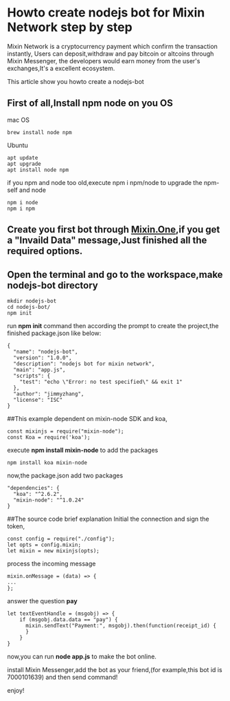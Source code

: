 # Howto create nodejs bot for Mixin Network step by step
Mixin Network is a cryptocurrency payment which confirm the transaction instantly,  Users can deposit,withdraw and pay bitcoin or altcoins through Mixin Messenger,
the developers would earn money from the user's exchanges,It's a excellent ecosystem.

This article show you howto create a nodejs-bot

## First of all,Install npm node on you OS
mac OS
```
brew install node npm
```

Ubuntu
```
apt update
apt upgrade
apt install node npm
```
if you npm and node too old,execute npm i npm/node to upgrade the npm-self and node
```
npm i node
npm i npm
```

## Create you first bot through [Mixin.One](https://developers.mixin.one/dashboard),if you get a "Invaild Data" message,Just finished all the required options.

## Open the terminal and go to the workspace,make nodejs-bot directory
```
mkdir nodejs-bot
cd nodejs-bot/
npm init
```
run **npm init** command then according the prompt to create the project,the finished package.json like below:
```
{
  "name": "nodejs-bot",
  "version": "1.0.0",
  "description": "nodejs bot for mixin network",
  "main": "app.js",
  "scripts": {
    "test": "echo \"Error: no test specified\" && exit 1"
  },
  "author": "jimmyzhang",
  "license": "ISC"
}
```
##This example dependent on mixin-node SDK and koa,
```
const mixinjs = require("mixin-node");
const Koa = require('koa');
```
execute **npm install mixin-node** to add the packages
```
npm install koa mixin-node
```
now,the package.json add two packages
```
"dependencies": {
  "koa": "^2.6.2",
  "mixin-node": "^1.0.24"
}
```

##The source code brief explanation
Initial the connection and sign the token,
```
const config = require("./config");
let opts = config.mixin;
let mixin = new mixinjs(opts);
```
process the incoming message
```
mixin.onMessage = (data) => {
...
};
```
answer the question **pay**
```
let textEventHandle = (msgobj) => {
    if (msgobj.data.data == "pay") {
      mixin.sendText("Payment:", msgobj).then(function(receipt_id) {
      }
    }
}
```
now,you can run **node app.js** to make the bot online.

install Mixin Messenger,add the bot as your friend,(for example,this bot id is 7000101639) and then send command!

enjoy!
